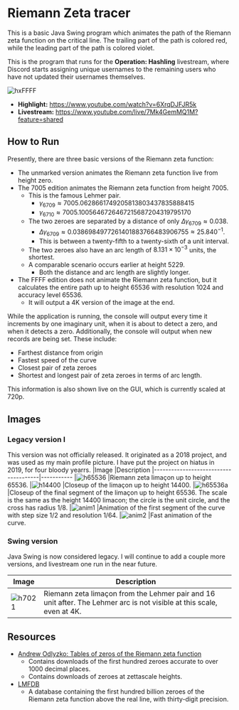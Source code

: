 # Riemann Zeta tracer

This is a basic Java Swing program which animates the path of the Riemann zeta function on the critical line.
The trailing part of the path is colored red, while the leading part of the path is colored violet.

This is the program that runs for the **Operation: Hashling** livestream, where Discord starts assigning unique usernames to the remaining users who have not updated their usernames themselves.

![hxFFFF](./images/Riemann0x10000.png)
* **Highlight:** https://www.youtube.com/watch?v=6XrqDJFJR5k
* **Livestream:** https://www.youtube.com/live/7Mk4GemMQ1M?feature=shared

## How to Run

Presently, there are three basic versions of the Riemann zeta function:

* The unmarked version animates the Riemann zeta function live from height zero.
* The 7005 edition animates the Riemann zeta function from height 7005.
    * This is the famous Lehmer pair.
        * $\gamma_{6709} \approx 7005.0628661749205813803437835888415$
        * $\gamma_{6710} \approx 7005.1005646726467215687204319795170$
    * The two zeroes are separated by a distance of only $\Delta \gamma_{6709} \approx 0.038$.
        * $\Delta \gamma_{6709} \approx 0.0386984977261401883766483906755 \approx 25.840^{-1}$.
        * This is between a twenty-fifth to a twenty-sixth of a unit interval.
    * The two zeroes also have an arc length of $8.131 \times 10^{-3}$ units, the shortest.
    * A comparable scenario occurs earlier at height $5229$.
        * Both the distance and arc length are slightly longer.
* The FFFF edition does not animate the Riemann zeta function, but it calculates the entire path up to height 65536 with resolution 1024 and accuracy level 65536.
    * It will output a 4K version of the image at the end.

While the application is running, the console will output every time it increments by one imaginary unit, when it is about to detect a zero, and when it detects a zero. Additionally, the console will output when new records are being set. These include:

* Farthest distance from origin
* Fastest speed of the curve
* Closest pair of zeta zeroes
* Shortest and longest pair of zeta zeroes in terms of arc length.

This information is also shown live on the GUI, which is currently scaled at 720p.

## Images

### Legacy version I

This version was not officially released. It originated as a 2018 project, and was used as my main profile picture. I have put the project on hiatus in 2019, for four bloody yearrs.
|Image                                 |Description
|--------------------------------------|-----------
|![h65536](./images/Riemann65536.gif)  |Riemann zeta limaçon up to height 65536.
|![h14400](./images/Riemann14400.gif)  |Closeup of the limaçon up to height 14400.
|![h65536a](./images/Riemann65536a.gif)|Closeup of the final segment of the limaçon up to height 65536. The scale is the same as the height 14400 limacon; the circle is the unit circle, and the cross has radius 1/8.
|![anim1](./images/RiemannZeta1.gif)   |Animation of the first segment of the curve with step size 1/2 and resolution 1/64.
|![anim2](./images/Valentine19.webp)   |Fast animation of the curve. 

### Swing version

Java Swing is now considered legacy. I will continue to add a couple more versions, and livestream one run in the near future.

|Image                                 |Description
|--------------------------------------|-----------
|![h7021](./images/Riemann7021.png)   |Riemann zeta limaçon from the Lehmer pair and 16 unit after. The Lehmer arc is not visible at this scale, even at 4K.

## Resources

* [Andrew Odlyzko: Tables of zeros of the Riemann zeta function](https://www-users.cse.umn.edu/~odlyzko/zeta_tables/index.html)
    * Contains downloads of the first hundred zeroes accurate to over 1000 decimal places.
    * Contains downloads of zeroes at zettascale heights.
* [LMFDB](https://www.lmfdb.org/zeros/zeta/)
    * A database containing the first hundred billion zeroes of the Riemann zeta function above the real line, with thirty-digit precision.